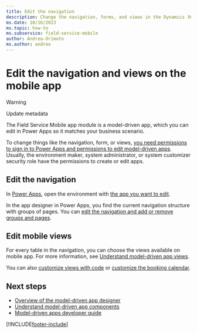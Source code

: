 ```yaml
---
title: Edit the navigation
description: Change the navigation, forms, and views in the Dynamics 365 Field Service mobile app.
ms.date: 10/16/2023
ms.topic: how-to
ms.subservice: field-service-mobile
author: Andrea-Orimoto
ms.author: andreo
---
```


# Edit the navigation and views on the mobile app

> [!WARNING]
> Update metadata

The Field Service Mobile app module is a model-driven app, which you can edit in Power Apps so it matches your business scenario.

To change things like the navigation, form, or views, [you need permissions to sign in to Power Apps and permissions to edit model-driven apps](/power-apps/maker/canvas-apps/sign-in-to-power-apps). Usually, the environment maker, system administrator, or system customizer security role have the permissions to create or edit apps.

## Edit the navigation

In [Power Apps](https://make.powerapps.com/), open the environment with [the app you want to edit](/power-apps/maker/model-driven-apps/create-model-driven-app).

In the app designer in Power Apps, you find the current navigation structure with groups of pages. You can [edit the navigation and add or remove groups and pages](/power-apps/maker/model-driven-apps/app-navigation).

## Edit mobile views

For every table in the navigation, you can choose the views available on mobile app. For more information, see [Understand model-driven app views](/power-apps/maker/model-driven-apps/create-edit-views).

You can also [customize views with code](/power-apps/developer/model-driven-apps/customize-entity-views) or [customize the booking calendar](customize-booking-calendar.md).

## Next steps

- [Overview of the model-driven app designer](/power-apps/maker/model-driven-apps/app-designer-overview)
- [Understand model-driven app components](/power-apps/maker/model-driven-apps/model-driven-app-components)
- [Model-driven apps developer guide](/power-apps/developer/model-driven-apps/)

[!INCLUDE[footer-include](../../includes/footer-banner.md)]

